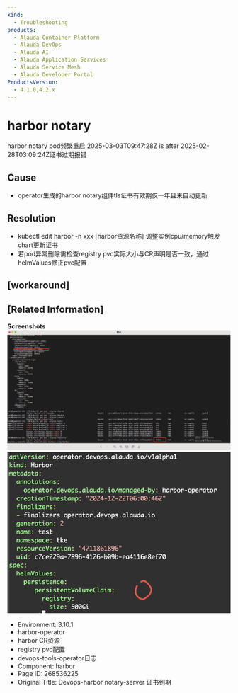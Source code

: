 ```yaml
---
kind:
  - Troubleshooting
products:
  - Alauda Container Platform
  - Alauda DevOps
  - Alauda AI
  - Alauda Application Services
  - Alauda Service Mesh
  - Alauda Developer Portal
ProductsVersion:
  - 4.1.0,4.2.x
---
```

<!-- A type of document that involves encountering a fault, diagnosing it, performing root cause analysis, and providing solutions. -->

# harbor notary

harbor notary pod频繁重启 2025-03-03T09:47:28Z is after 2025-02-28T03:09:24Z证书过期报错

## Cause
- operator生成的harbor notary组件tls证书有效期仅一年且未自动更新

## Resolution
- kubectl edit harbor -n xxx [harbor资源名称] 调整实例cpu/memory触发chart更新证书
- 若pod异常删除需检查registry pvc实际大小与CR声明是否一致，通过helmValues修正pvc配置

## [workaround]

## [Related Information]
**Screenshots**
![](assets/devops-harbor-notary-server-zheng-shu-dao-qi/mceclip0_1741084628777_2e9ug.png)
![](assets/devops-harbor-notary-server-zheng-shu-dao-qi/image-2025-7-3_10-44-8.png)
- Environment: 3.10.1
- harbor-operator
- harbor CR资源
- registry pvc配置
- devops-tools-operator日志
- Component: harbor
- Page ID: 268536225
- Original Title: Devops-harbor notary-server 证书到期
